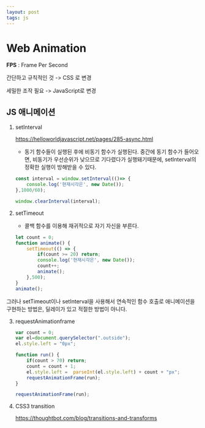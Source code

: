 ```yaml
---
layout: post
tags: js
---
```

# Web Animation

**FPS** : Frame Per Second

간단하고 규칙적인 것 -> CSS 로 변경

세밀한 조작 필요 -> JavaScript로 변경

## JS 애니메이션

1. setInterval

   https://helloworldjavascript.net/pages/285-async.html

   - 동기 함수들이 실행된 후에 비동기 함수가 실행된다. 중간에 동기 함수가 들어오면, 비동기가 우선순위가 낮으므로 기다렸다가 실행돼기때문에, setInterval의 정확한 실행이 방해받을 수 있다.

   ```javascript
   const interval = window.setInterval(()=> {
       console.log('현재시각은', new Date());
   },1000/60);

   window.clearInterval(interval);
   ```

2. setTimeout

   - 콜백 함수를 이용해 재귀적으로 자기 자신을 부른다.

   ```javascript
   let count = 0;
   function animate() {
       setTimeout(() => {
           if(count >= 20) return;
           console.log('현재시각은', new Date());
           count++;
           animate();
       },500);
   }
   animate();
   ```

그러나 setTimeout이나 setInterval을 사용해서 연속적인 함수 호출로 애니메이션을 구현하는 방법은, 딜레이가 있고 적절한 방법이 아니다.

3. requestAnimationframe

   ```javascript
   var count = 0;
   var el=document.querySelector(".outside");
   el.style.left = "0px";

   function run() {
       if(count > 70) return;
       count = count + 1;
       el.style.left =  parseInt(el.style.left) + count + "px";
       requestAnimationFrame(run);
   }

   requestAnimationFrame(run);
   ```

4. CSS3 transition

   https://thoughtbot.com/blog/transitions-and-transforms
